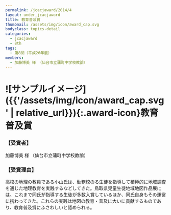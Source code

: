 ```yaml
---
permalink: /jcacjaward/2014/4
layout: under_jcacjaward
title: 教育普及賞
thumbnail: /assets/img/icon/award_cap.svg
bodyclass: topics-detail
categories:
  - jcacjaward
  - 8th
tags:
  - 第8回（平成26年度）
members:
  - 加藤博美 様 （仙台市立蒲町中学校教諭）
---
```


# ![サンプルイメージ]({{'/assets/img/icon/award_cap.svg' | relative_url}}){:.award-icon}教育普及賞

### 【受賞者】

加藤博美 様 （仙台市立蒲町中学校教諭）

### 【受賞理由】

高校の地理の教員である小山氏は、勤務校のる生徒を指導して積極的に地域調査を通じた地理教育を実践するなどしてきた。鳥取県児童生徒地域地図作品展には、これまで同氏が指導する生徒が多数入賞しているほか、同氏自身もその運営に携わってきた。これらの実践は地図の教育・普及に大いに貢献するものであり、教育普及賞にふさわしいと認められる。

